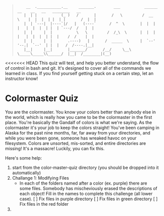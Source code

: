 >		  __  .___________.__     _______.        ___           ______      __    __   __   ________   __  
>		 |  | |           (_ )   /       |       /   \         /  __  \    |  |  |  | |  | |       /  |  | 
>		 |  | `---|  |----`|/   |   (----`      /  ^  \       |  |  |  |   |  |  |  | |  | `---/  /   |  | 
>		 |  |     |  |           \   \         /  /_\  \      |  |  |  |   |  |  |  | |  |    /  /    |  | 
>		 |  |     |  |       .----)   |       /  _____  \     |  `--'  '--.|  `--'  | |  |   /  /----.|__| 
>		 |__|     |__|       |_______/       /__/     \__\     \_____\_____\\______/  |__|  /________|(__) 

<<<<<<< HEAD
This quiz will test, and help you better understand, the flow of control in bash and git. It's designed to 
cover all of the commands we learned in class. If you find yourself getting stuck on a certain step, let 
an instructor know! 

# Colormaster Quiz #

You are the colormaster. You know your colors better than anybody else in the world, which is really how you came
to be the colormaster in the first place. You're basically the Gandalf of colors is what we're saying. As the colormaster
it's your job to keep the colors straight! You've been camping in Alaska for the past nine months, far, far away from your directories, and while you were been gone, someone has wreaked havoc on your filesystem. Colors are unsorted, mis-sorted, and entire directories are missing! It's a massacre! Luckily,
you can fix this. 

Here's some help:

1. start from the color-master-quiz directory (you should be dropped into it automatically)
2. Challange 1: Modifying Files
	- In each of the folders named after a color (ex. purple) there are some files. Somebody
		has mischeviously erased the descriptions of each object! Fill in the names to complete this
		challenge (all lower case).
	[ ] Fix files in purple directory
	[ ] Fix files in green directory
	[ ] Fix files in the red folder
3.

